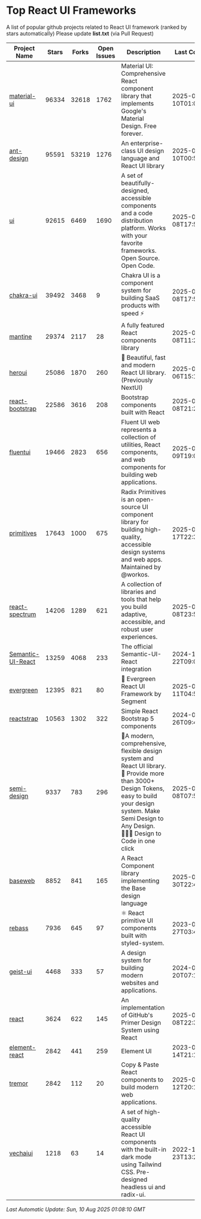 # Top React UI Frameworks

A list of popular github projects related to React UI framework (ranked by stars automatically)
Please update **list.txt** (via Pull Request)

| Project Name | Stars | Forks | Open Issues | Description | Last Commit |
| ------------ | ----- | ----- | ----------- | ----------- | ----------- |
| [material-ui](https://github.com/mui/material-ui) |96334|32618|1762|Material UI: Comprehensive React component library that implements Google&#39;s Material Design. Free forever.|2025-08-10T01:07:44Z|
| [ant-design](https://github.com/ant-design/ant-design) |95591|53219|1276|An enterprise-class UI design language and React UI library|2025-08-10T00:53:07Z|
| [ui](https://github.com/shadcn-ui/ui) |92615|6469|1690|A set of beautifully-designed, accessible components and a code distribution platform. Works with your favorite frameworks. Open Source. Open Code.|2025-08-08T17:58:27Z|
| [chakra-ui](https://github.com/chakra-ui/chakra-ui) |39492|3468|9|Chakra UI is a component system for building SaaS products with speed ⚡️|2025-08-08T17:50:10Z|
| [mantine](https://github.com/mantinedev/mantine) |29374|2117|28|A fully featured React components library|2025-08-08T11:28:31Z|
| [heroui](https://github.com/heroui-inc/heroui) |25086|1870|260|🚀 Beautiful, fast and modern React UI library. (Previously NextUI)|2025-08-06T15:19:54Z|
| [react-bootstrap](https://github.com/react-bootstrap/react-bootstrap) |22586|3616|208|Bootstrap components built with React|2025-08-08T21:26:28Z|
| [fluentui](https://github.com/microsoft/fluentui) |19466|2823|656|Fluent UI web represents a collection of utilities, React components, and web components for building web applications.|2025-08-09T19:02:28Z|
| [primitives](https://github.com/radix-ui/primitives) |17643|1000|675|Radix Primitives is an open-source UI component library for building high-quality, accessible design systems and web apps. Maintained by @workos.|2025-07-17T22:34:05Z|
| [react-spectrum](https://github.com/adobe/react-spectrum) |14206|1289|621|A collection of libraries and tools that help you build adaptive, accessible, and robust user experiences.|2025-08-08T23:54:23Z|
| [Semantic-UI-React](https://github.com/Semantic-Org/Semantic-UI-React) |13259|4068|233|The official Semantic-UI-React integration|2024-11-22T09:09:59Z|
| [evergreen](https://github.com/segmentio/evergreen) |12395|821|80|🌲 Evergreen React UI Framework by Segment|2025-06-11T04:53:19Z|
| [reactstrap](https://github.com/reactstrap/reactstrap) |10563|1302|322|Simple React Bootstrap 5 components|2024-09-26T09:40:49Z|
| [semi-design](https://github.com/DouyinFE/semi-design) |9337|783|296|🚀A modern, comprehensive, flexible design system and React UI library. 🎨 Provide more than 3000+ Design Tokens, easy to build your design system. Make Semi Design to Any Design.  🧑🏻‍💻 Design to Code in one click |2025-08-08T07:51:23Z|
| [baseweb](https://github.com/uber/baseweb) |8852|841|165|A React Component library implementing the Base design language|2025-07-30T22:40:22Z|
| [rebass](https://github.com/rebassjs/rebass) |7936|645|97|:atom_symbol: React primitive UI components built with styled-system.|2023-07-27T03:42:53Z|
| [geist-ui](https://github.com/geist-org/geist-ui) |4468|333|57|A design system for building modern websites and applications.|2024-07-20T07:18:46Z|
| [react](https://github.com/primer/react) |3624|622|145|An implementation of GitHub&#39;s Primer Design System using React|2025-08-08T22:34:04Z|
| [element-react](https://github.com/ElemeFE/element-react) |2842|441|259|Element UI|2023-01-14T21:13:08Z|
| [tremor](https://github.com/tremorlabs/tremor) |2842|112|20|Copy &amp; Paste React components to build modern web applications. |2025-04-12T20:15:29Z|
| [vechaiui](https://github.com/vechai/vechaiui) |1218|63|14|A set of high-quality accessible React UI components with the built-in dark mode using Tailwind CSS. Pre-designed headless ui and radix-ui.|2022-12-23T13:29:41Z|

*Last Automatic Update: Sun, 10 Aug 2025 01:08:10 GMT*